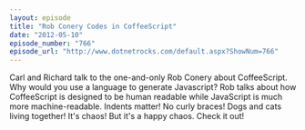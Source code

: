 ```yaml
---
layout: episode
title: "Rob Conery Codes in CoffeeScript"
date: "2012-05-10"
episode_number: "766"
episode_url: "http://www.dotnetrocks.com/default.aspx?ShowNum=766"
---
```


Carl and Richard talk to the one-and-only Rob Conery about CoffeeScript. Why would you use a language to generate Javascript? Rob talks about how CoffeeScript is designed to be human readable while JavaScript is much more machine-readable. Indents matter! No curly braces! Dogs and cats living together! It's chaos! But it's a happy chaos. Check it out!
